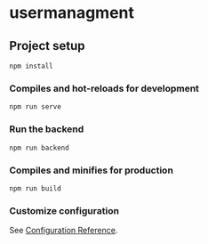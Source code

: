 # usermanagment

## Project setup
```
npm install
```

### Compiles and hot-reloads for development
```
npm run serve
```

### Run the backend
```
npm run backend
```



### Compiles and minifies for production
```
npm run build
```

### Customize configuration
See [Configuration Reference](https://cli.vuejs.org/config/).
